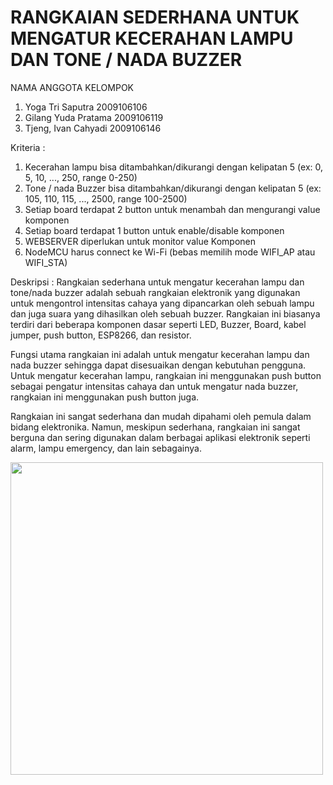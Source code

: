 # RANGKAIAN SEDERHANA UNTUK MENGATUR KECERAHAN LAMPU DAN TONE / NADA BUZZER

NAMA ANGGOTA KELOMPOK 
1. Yoga Tri Saputra 2009106106
2. Gilang Yuda Pratama 2009106119
3. Tjeng, Ivan Cahyadi 2009106146

Kriteria :
1. Kecerahan lampu bisa ditambahkan/dikurangi dengan kelipatan 5 (ex: 0, 5, 10, ..., 250, range 0-250)
2. Tone / nada Buzzer bisa ditambahkan/dikurangi dengan kelipatan 5 (ex: 105, 110, 115, ..., 2500, range 100-2500)
3. Setiap board terdapat 2 button untuk menambah dan mengurangi value komponen
4. Setiap board terdapat 1 button untuk enable/disable komponen
5. WEBSERVER diperlukan untuk monitor value Komponen
6. NodeMCU harus connect ke Wi-Fi (bebas memilih mode WIFI_AP atau WIFI_STA)

Deskripsi :
Rangkaian sederhana untuk mengatur kecerahan lampu dan tone/nada buzzer adalah sebuah rangkaian elektronik yang digunakan untuk mengontrol intensitas cahaya yang dipancarkan oleh sebuah lampu dan juga suara yang dihasilkan oleh sebuah buzzer. Rangkaian ini biasanya terdiri dari beberapa komponen dasar seperti LED, Buzzer, Board, kabel jumper, push button, ESP8266, dan resistor.

Fungsi utama rangkaian ini adalah untuk mengatur kecerahan lampu dan nada buzzer sehingga dapat disesuaikan dengan kebutuhan pengguna. Untuk mengatur kecerahan lampu, rangkaian ini menggunakan push button sebagai pengatur intensitas cahaya dan untuk mengatur nada buzzer, rangkaian ini menggunakan push button juga.

Rangkaian ini sangat sederhana dan mudah dipahami oleh pemula dalam bidang elektronika. Namun, meskipun sederhana, rangkaian ini sangat berguna dan sering digunakan dalam berbagai aplikasi elektronik seperti alarm, lampu emergency, dan lain sebagainya.

<p>
<img src="https://drive.google.com/file/d/1M5vA3luG1V7SftKX70hf64As1trs48xV/view?usp=share_link" height="500rm">

